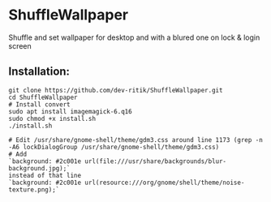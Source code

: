 # ShuffleWallpaper
Shuffle and set wallpaper for desktop and with a blured one on lock &amp; login screen


## Installation:
```
git clone https://github.com/dev-ritik/ShuffleWallpaper.git
cd ShuffleWallpaper
# Install convert
sudo apt install imagemagick-6.q16
sudo chmod +x install.sh
./install.sh

# Edit /usr/share/gnome-shell/theme/gdm3.css around line 1173 (grep -n -A6 lockDialogGroup /usr/share/gnome-shell/theme/gdm3.css)
# Add 
`background: #2c001e url(file:///usr/share/backgrounds/blur-background.jpg);` 
instead of that line 
`background: #2c001e url(resource:///org/gnome/shell/theme/noise-texture.png);`
```
